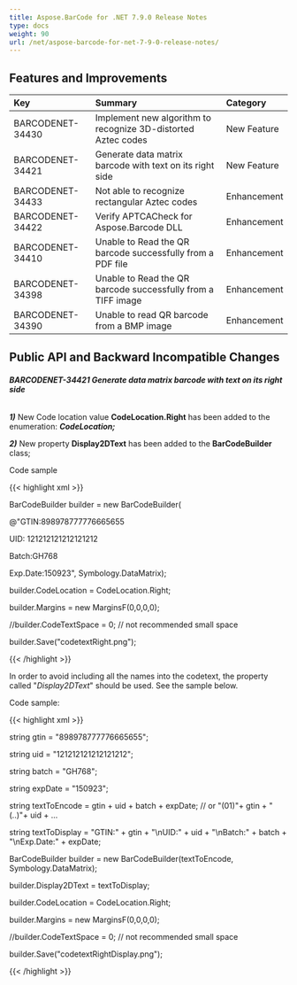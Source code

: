 ```yaml
---
title: Aspose.BarCode for .NET 7.9.0 Release Notes
type: docs
weight: 90
url: /net/aspose-barcode-for-net-7-9-0-release-notes/
---
```


## **Features and Improvements**

|**Key** |**Summary** |**Category** |
| :- | :- | :- |
|BARCODENET-34430 |Implement new algorithm to recognize 3D-distorted Aztec codes |New Feature |
|BARCODENET-34421 |Generate data matrix barcode with text on its right side |New Feature |
|BARCODENET-34433 |Not able to recognize rectangular Aztec codes |Enhancement |
|BARCODENET-34422 |Verify APTCACheck for Aspose.Barcode DLL |Enhancement |
|BARCODENET-34410 |Unable to Read the QR barcode successfully from a PDF file |Enhancement |
|BARCODENET-34398 |Unable to Read the QR barcode successfully from a TIFF image |Enhancement |
|BARCODENET-34390 |Unable to read QR barcode from a BMP image |Enhancement |
## **Public API and Backward Incompatible Changes**
###### **BARCODENET-34421 Generate data matrix barcode with text on its right side**
***1)*** New Code location value **CodeLocation.Right** has been added to the enumeration: ***CodeLocation;***

***2)*** New property **Display2DText** has been added to the **BarCodeBuilder** class;

Code sample

{{< highlight xml >}}

 BarCodeBuilder builder = new BarCodeBuilder(

@"GTIN:898978777776665655

  UID: 121212121212121212

  Batch:GH768

  Exp.Date:150923", Symbology.DataMatrix);

builder.CodeLocation = CodeLocation.Right;

builder.Margins = new MarginsF(0,0,0,0);

//builder.CodeTextSpace = 0; // not recommended small space

builder.Save("codetextRight.png");


{{< /highlight >}}

In order to avoid including all the names into the codetext, the property called "*Display2DText*" should be used.
See the sample below.

Code sample:

{{< highlight xml >}}

 string gtin = "898978777776665655";

string uid = "121212121212121212";

string batch = "GH768";

string expDate = "150923";

string textToEncode = gtin + uid + batch + expDate; // or  "(01)"+ gtin + "(..)"+ uid + ...

string textToDisplay = "GTIN:" + gtin + "\nUID:" + uid + "\nBatch:" + batch + "\nExp.Date:" + expDate;

BarCodeBuilder builder = new BarCodeBuilder(textToEncode, Symbology.DataMatrix);

builder.Display2DText = textToDisplay;

builder.CodeLocation = CodeLocation.Right;

builder.Margins = new MarginsF(0,0,0,0);

//builder.CodeTextSpace = 0; // not recommended small space

builder.Save("codetextRightDisplay.png");

{{< /highlight >}}
